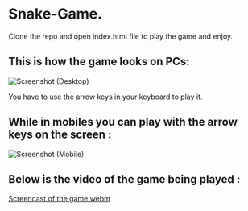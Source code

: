 # Snake-Game.

Clone the repo and open index.html file to play the game and enjoy.

## This is how the game looks on PCs:
![Screenshot (Desktop)](https://user-images.githubusercontent.com/122631496/233264467-ad3a1e1f-7d4b-4901-9e04-ca1f5552c78e.png)

You have to use the arrow keys in your keyboard to play it.



## While in mobiles you can play with the arrow keys on the screen :
![Screenshot (Mobile)](https://user-images.githubusercontent.com/122631496/233264516-51c51720-80cc-42e3-aadc-f466d2c32da3.png)



## Below is the video of the game being played :

[Screencast of the game.webm](https://user-images.githubusercontent.com/122631496/233264563-4a8b0958-71be-41e6-9fac-42b306d85b6d.webm)
